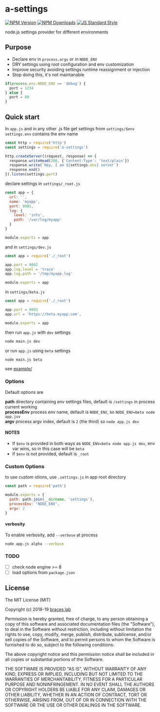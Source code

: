 # a-settings

[![NPM Version](http://img.shields.io/npm/v/a-settings.svg?style=flat)](https://www.npmjs.org/package/a-settings)
[![NPM Downloads](https://img.shields.io/npm/dm/a-settings.svg?style=flat)](https://www.npmjs.org/package/a-settings)
[![JS Standard Style](https://img.shields.io/badge/code%20style-standard-brightgreen.svg)](http://standardjs.com/)

node.js settings provider for different environments

## Purpose

- Declare env in `process.argv` or in `NODE_ENV`
- DRY settings using root configuration and env customization
- Improve security avoiding settings runtime reassignment or injection
- Stop doing this, it's not maintanable
````js
if(process.env.NODE_ENV == 'debug') {
  port = 1234
} else {
  port = 80
}
````

## Quick start

In `app.js` and in any other .js file get settings from `settings/$env`  
`settings.env` contains the env name
````js
const http = require('http')
const settings = require('a-settings')

http.createServer((request, response) => {
  response.writeHead(200, {'Content-Type': 'text/plain'})
  response.write(`Hey, I am ${settings.env} server`)
  response.end()
}).listen(settings.port)
````

declare settings in `settings/_root.js`
````js
const app = {
  url: '',
  name: 'myapp',
  port: 9001,
  log: {
    level: 'info',
    path: '/var/log/myapp'
  }
}

module.exports = app
````

and in `settings/dev.js`
````js
const app = require('./_root')

app.port = 9002
app.log.level = 'trace'
app.log.path = '/tmp/myapp.log'

module.exports = app
````

in `settings/beta.js`
````js
const app = require('./_root')

app.port = 9003
app.url = 'https://beta.myapp.com',

module.exports = app
````

then run `app.js` with `dev` settings
````bash
node main.js dev
````

or run `app.js` using `beta` settings
````bash
node main.js beta
````

see [example/](./example/)

### Options

Default options are

**path** directory containing env settings files, default is `/settings` in process current working  
**processEnv** process env name, default is `NODE_ENV`, so `NODE_ENV=beta node app.jsv`  
**argv** process argv index, default is `2` (the third) so `node app.js dev`  

#### NOTES
- If `$env` is provided in both ways as `NODE_ENV=beta node app.js dev`, env var wins, so in this case will be `beta`   
- If `$env` is not provided, default is `_root`

### Custom Options
to use custom otions, use `.settings.js` in app root directory

````js
const path = require('path')

module.exports = {
  path: path.join(__dirname, 'settings'), 
  processEnv: 'NODE_ENV',
  argv: 2
}
````

#### verbosity
To enable verbosity, add `--verbose` at process
````bash
node app.js alpha --verbose
````

### TODO
- [ ] check node engine >= 8
- [ ] load options from `package.json`

## License

The MIT License (MIT)

Copyright (c) 2018-19 [braces lab](https://braceslab.com)

Permission is hereby granted, free of charge, to any person obtaining a copy
of this software and associated documentation files (the "Software"), to deal
in the Software without restriction, including without limitation the rights
to use, copy, modify, merge, publish, distribute, sublicense, and/or sell
copies of the Software, and to permit persons to whom the Software is
furnished to do so, subject to the following conditions:

The above copyright notice and this permission notice shall be included in all
copies or substantial portions of the Software.

THE SOFTWARE IS PROVIDED "AS IS", WITHOUT WARRANTY OF ANY KIND, EXPRESS OR
IMPLIED, INCLUDING BUT NOT LIMITED TO THE WARRANTIES OF MERCHANTABILITY,
FITNESS FOR A PARTICULAR PURPOSE AND NONINFRINGEMENT. IN NO EVENT SHALL THE
AUTHORS OR COPYRIGHT HOLDERS BE LIABLE FOR ANY CLAIM, DAMAGES OR OTHER
LIABILITY, WHETHER IN AN ACTION OF CONTRACT, TORT OR OTHERWISE, ARISING FROM,
OUT OF OR IN CONNECTION WITH THE SOFTWARE OR THE USE OR OTHER DEALINGS IN THE
SOFTWARE.
